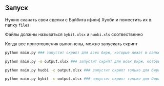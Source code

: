 ## Запуск

Нужно скачать свои сделки с Байбита и(или) Хуоби и поместить их в папку `files`

Файлы должны называться `bybit.xlsx` и `huobi.xls` соотвественно

Когда все приготовления выполнены, можно запускать скрипт

```bash
python main.py ### запустит скрипт для всех бирж, которые лежат в папке files и выведет результат в консоль
```

```bash
python main.py -o output.xlsx ### запустит скрипт для всех бирж, которые лежат в папке files и выведет результат в файл output.xlsx
```

```bash
python main.py huobi -o output.xlsx ### запустит скрипт только для биржи хуоби
```

```bash
python main.py bybit -o output.xlsx ### запустит скрипт только для биржи байбит
```
